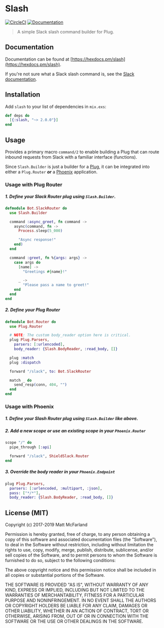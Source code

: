 # Slash

[![CircleCI](https://circleci.com/gh/vanetix/slash.svg?style=svg)](https://circleci.com/gh/vanetix/slash)
[![Documentation](http://inch-ci.org/github/vanetix/slash.svg)](http://inch-ci.org/github/vanetix/slash)

> A simple Slack slash command builder for Plug.

## Documentation

Documentation can be found at [https://hexdocs.pm/slash](https://hexdocs.pm/slash).

If you're not sure what a Slack slash command is, see the [Slack documentation](https://api.slack.com/slash-commands).

## Installation

Add `slash` to your list of dependencies in `mix.exs`:

```elixir
def deps do
  [{:slash, "~> 2.0.0"}]
end
```

## Usage

Provides a primary macro `command/2` to enable building a Plug that can route inbound requests from Slack with a familiar interface (functions).

Since `Slash.Builder` is just a builder for a [Plug](https://hexdocs.pm/plug/readme.html), it can be integrated into either a `Plug.Router` ***or*** a [Phoenix](https://phoenixframework.org/) application.

### Usage with Plug Router

##### 1. Define your Slack Router plug using `Slash.Builder`.

```elixir
defmodule Bot.SlackRouter do
  use Slash.Builder

  command :async_greet, fn command ->
    async(command, fn ->
      Process.sleep(5_000)

      "Async response!"
    end)
  end

  command :greet, fn %{args: args} ->
    case args do
      [name] ->
        "Greetings #{name}!"

      _ ->
        "Please pass a name to greet!"
    end
  end
end
```

##### 2. Define your Plug Router

```elixir
defmodule Bot.Router do
  use Plug.Router

  # NOTE: The custom body_reader option here is critical.
  plug Plug.Parsers,
    parsers: [:urlencoded],
    body_reader: {Slash.BodyReader, :read_body, []}

  plug :match
  plug :dispatch

  forward "/slack", to: Bot.SlackRouter

  match _ do
    send_resp(conn, 404, "")
  end
end

```

### Usage with Phoenix

##### 1. Define your Slash Router plug using `Slash.Builder` like above.

##### 2. Add a new scope *or* use an existing scope in your `Phoenix.Router`

```elixir
scope "/" do
  pipe_through [:api]

  forward "/slack", ShieldSlack.Router
end
```

##### 3. Override the body reader in your `Phoenix.Endpoint`

```elixir
plug Plug.Parsers,
  parsers: [:urlencoded, :multipart, :json],
  pass: ["*/*"],
  body_reader: {Slash.BodyReader, :read_body, []}
```

## License (MIT)

Copyright (c) 2017-2019 Matt McFarland

Permission is hereby granted, free of charge, to any person obtaining a copy
of this software and associated documentation files (the "Software"), to deal
in the Software without restriction, including without limitation the rights
to use, copy, modify, merge, publish, distribute, sublicense, and/or sell
copies of the Software, and to permit persons to whom the Software is
furnished to do so, subject to the following conditions:

The above copyright notice and this permission notice shall be included in all
copies or substantial portions of the Software.

THE SOFTWARE IS PROVIDED "AS IS", WITHOUT WARRANTY OF ANY KIND, EXPRESS OR
IMPLIED, INCLUDING BUT NOT LIMITED TO THE WARRANTIES OF MERCHANTABILITY,
FITNESS FOR A PARTICULAR PURPOSE AND NONINFRINGEMENT. IN NO EVENT SHALL THE
AUTHORS OR COPYRIGHT HOLDERS BE LIABLE FOR ANY CLAIM, DAMAGES OR OTHER
LIABILITY, WHETHER IN AN ACTION OF CONTRACT, TORT OR OTHERWISE, ARISING FROM,
OUT OF OR IN CONNECTION WITH THE SOFTWARE OR THE USE OR OTHER DEALINGS IN THE
SOFTWARE.
